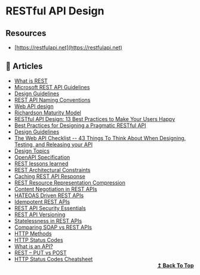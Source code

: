 # RESTful API Design

## Resources
- [https://restfulapi.net](https://restfulapi.net)

## 📕 Articles
- [What is REST](https://restfulapi.net)
- [Microsoft REST API Guidelines](https://github.com/microsoft/api-guidelines/blob/vNext/Guidelines.md)
- [Design Guidelines](http://apistylebook.com/design/guidelines/)
- [REST API Naming Conventions](https://restfulapi.net/resource-naming/)
- [Web API design](https://docs.microsoft.com/en-us/azure/architecture/best-practices/api-design)
- [Richardson Maturity Model](https://martinfowler.com/articles/richardsonMaturityModel.html)
- [RESTful API Design: 13 Best Practices to Make Your Users Happy](https://florimond.dev/blog/articles/2018/08/restful-api-design-13-best-practices-to-make-your-users-happy/)
- [Best Practices for Designing a Pragmatic RESTful API](https://www.vinaysahni.com/best-practices-for-a-pragmatic-restful-api)
- [Design Guidelines](http://apistylebook.com/design/guidelines/)
- [The Web API Checklist -- 43 Things To Think About When Designing, Testing, and Releasing your API](https://mathieu.fenniak.net/the-api-checklist/)
- [Design Topics](http://apistylebook.com/design/topics/)
- [OpenAPI Specification](https://github.com/OAI/OpenAPI-Specification/blob/master/versions/3.0.2.md)
- [REST lessons learned](https://blog.ploeh.dk/2013/04/29/rest-lessons-learned/)
- [REST Architectural Constraints](https://restfulapi.net/rest-architectural-constraints/)
- [Caching REST API Response](https://restfulapi.net/caching/)
- [REST Resource Representation Compression](https://restfulapi.net/rest-resource-compression/)
- [Content Negotiation in REST APIs](https://restfulapi.net/content-negotiation/)
- [HATEOAS Driven REST APIs](https://restfulapi.net/hateoas/)
- [Idempotent REST APIs](https://restfulapi.net/idempotent-rest-apis/)
- [REST API Security Essentials](https://restfulapi.net/security-essentials/)
- [REST API Versioning](https://restfulapi.net/versioning/)
- [Statelessness in REST APIs](https://restfulapi.net/statelessness/)
- [Comparing SOAP vs REST APIs](https://restfulapi.net/soap-vs-rest-apis/)
- [HTTP Methods](https://restfulapi.net/http-methods/)
- [HTTP Status Codes](https://restfulapi.net/http-status-codes/)
- [What is an API?](https://restfulapi.net/what-is-an-api/)
- [REST – PUT vs POST](https://restfulapi.net/rest-put-vs-post/)
- [HTTP Status Codes Cheatsheet](https://vishnuch.tech/http-status-codes-cheatsheet)
  <div align="right">
    <b><a href="#contents">↥ Back To Top</a></b>
  </div>

